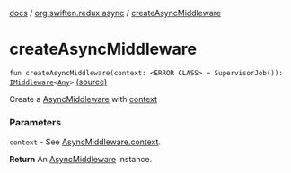 [docs](../index.md) / [org.swiften.redux.async](index.md) / [createAsyncMiddleware](./create-async-middleware.md)

# createAsyncMiddleware

`fun createAsyncMiddleware(context: <ERROR CLASS> = SupervisorJob()): `[`IMiddleware`](../org.swiften.redux.core/-i-middleware.md)`<`[`Any`](https://kotlinlang.org/api/latest/jvm/stdlib/kotlin/-any/index.html)`>` [(source)](https://github.com/protoman92/KotlinRedux/tree/master/common/common-async/src/main/kotlin/org/swiften/redux/async/AsyncMiddleware.kt#L50)

Create a [AsyncMiddleware](-async-middleware/index.md) with [context](create-async-middleware.md#org.swiften.redux.async$createAsyncMiddleware()/context)

### Parameters

`context` - See [AsyncMiddleware.context](-async-middleware/context.md).

**Return**
An [AsyncMiddleware](-async-middleware/index.md) instance.

